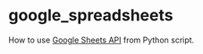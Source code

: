 # google_spreadsheets
How to use <a href='https://developers.google.com/sheets/api/quickstart/python'>Google Sheets API</a> from Python script.
